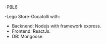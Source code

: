 -PBL6

-Lego Store-Gocatolli with:

- Backnend: Nodejs with framework express.
- Frontend: ReactJs.
- DB: Mongoose.

